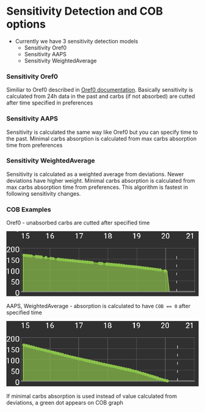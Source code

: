 # Sensitivity Detection and COB options

* Currently we have 3 sensitivity detection models 
  * Sensitivity Oref0
  * Sensitivity AAPS
  * Sensitivity WeightedAverage

### Sensitivity Oref0

Similiar to Oref0 described in [Oref0 documentation](https://openaps.readthedocs.io/en/2017-05-21/docs/walkthrough/phase-4/advanced-features.html). Basically sensitivity is calculated from 24h data in the past and carbs (if not absorbed) are cutted after time specified in preferences

### Sensitivity AAPS

Sensitivity is calculated the same way like Oref0 but you can specify time to the past. Minimal carbs absorption is calculated from max carbs absorption time from preferences

### Sensitivity WeightedAverage

Sensitivity is calculated as a weighted average from deviations. Newer deviations have higher weight. Minimal carbs absorption is calculated from max carbs absorption time from preferences. This algorithm is fastest in following sensitivity changes.

### COB Examples

Oref0 - unabsorbed carbs are cutted after specified time

![COB from oref0](../images/cob_oref0.png)

AAPS, WeightedAverage - absorption is calculated to have `COB == 0` after specified time

![COB from AAPS](../images/cob_aaps.png)

If minimal carbs absorption is used instead of value calculated from deviations, a green dot appears on COB graph
